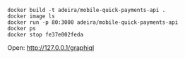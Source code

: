 ```
docker build -t adeira/mobile-quick-payments-api .
docker image ls
docker run -p 80:3000 adeira/mobile-quick-payments-api
docker ps
docker stop fe37e002feda
```

Open: http://127.0.0.1/graphiql

